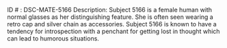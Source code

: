 ID # : DSC-MATE-5166
Description: Subject 5166 is a female human with normal glasses as her distinguishing feature. She is often seen wearing a retro cap and silver chain as accessories. Subject 5166 is known to have a tendency for introspection with a penchant for getting lost in thought which can lead to humorous situations.